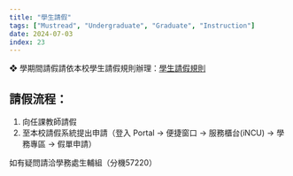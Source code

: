 ```yaml
---
title: "學生請假"
tags: ["Mustread", "Undergraduate", "Graduate", "Instruction"]
date: 2024-07-03
index: 23
---
```


❖ 學期間請假請依本校學生請假規則辦理：[學生請假規則](https://military.ncu.edu.tw/leaving.php)

## 請假流程：

1. 向任課教師請假
2. 至本校請假系統提出申請（登入 Portal → 便捷窗口 → 服務櫃台(iNCU) → 學務專區 → 假單申請）

如有疑問請洽學務處生輔組（分機57220）

